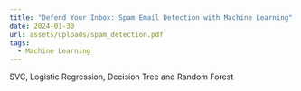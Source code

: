 ```yaml
---
title: "Defend Your Inbox: Spam Email Detection with Machine Learning"
date: 2024-01-30
url: assets/uploads/spam_detection.pdf
tags:
  - Machine Learning
---
```


SVC, Logistic Regression, Decision Tree and Random Forest

<!--more-->
